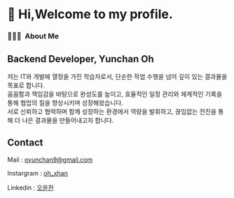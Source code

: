 # 👋 Hi,Welcome to my profile.

### 👨🏻‍💻 &nbsp;About Me


Backend Developer, Yunchan Oh
----------------------------------------------------
저는 IT와 개발에 열정을 가진 학습자로서, 단순한 작업 수행을 넘어 깊이 있는 결과물을 목표로 합니다. <br>
꼼꼼함과 책임감을 바탕으로 완성도를 높이고, 효율적인 일정 관리와 체계적인 기록을 통해 협업의 질을 향상시키며 성장해왔습니다.<br>
서로 신뢰하고 협력하며 함께 성장하는 환경에서 역량을 발휘하고, 끊임없는 전진을 통해 더 나은 결과물을 만들어내고자 합니다.<br>


Contact
----------------------------------------------------

Mail : oyunchan9@gmail.com

Instargram : [oh_xhan](https://www.instagram.com/oh_xhan/)

Linkedin : [오윤찬](https://www.linkedin.com/in/%EC%9C%A4%EC%B0%AC-%EC%98%A4-552571319/)
